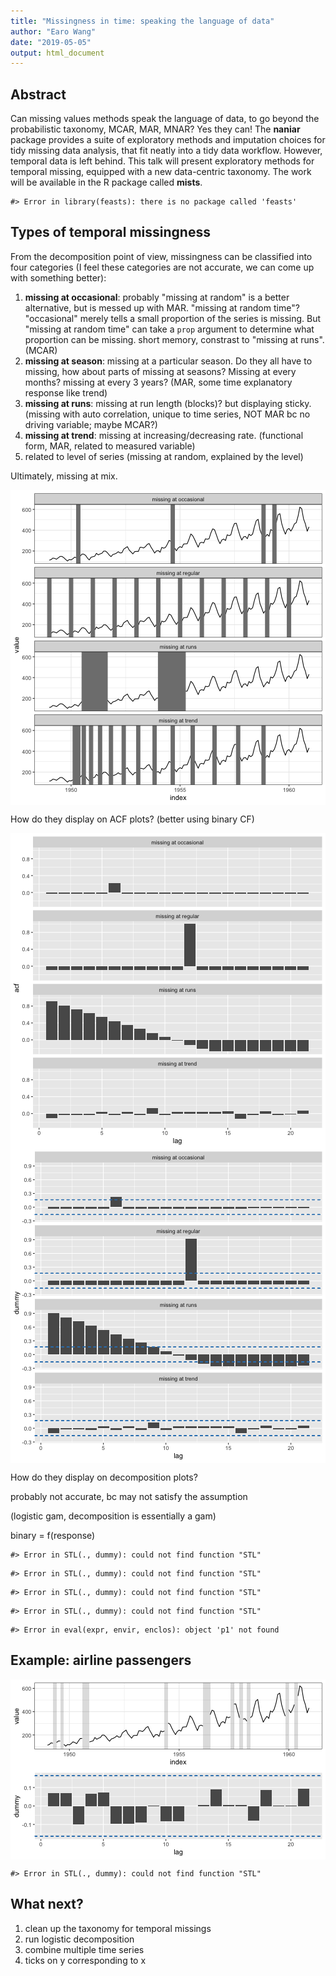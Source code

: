 ```yaml
---
title: "Missingness in time: speaking the language of data"
author: "Earo Wang"
date: "2019-05-05"
output: html_document
---
```






## Abstract

Can missing values methods speak the language of data, to go beyond the probabilistic taxonomy, MCAR, MAR, MNAR? Yes they can! The **naniar** package provides a suite of exploratory methods and imputation choices for tidy missing data analysis, that fit neatly into a tidy data workflow. However, temporal data is left behind. This talk will present exploratory methods for temporal missing, equipped with a new data-centric taxonomy. The work will be available in the R package called **mists**.


```
#> Error in library(feasts): there is no package called 'feasts'
```

## Types of temporal missingness

From the decomposition point of view, missingness can be classified into four categories (I feel these categories are not accurate, we can come up with something better):

1. **missing at occasional**: probably "missing at random" is a better alternative, but is messed up with MAR. "missing at random time"? "occasional" merely tells a small proportion of the series is missing. But "missing at random time" can take a `prop` argument to determine what proportion can be missing. short memory, constrast to "missing at runs". (MCAR)
2. **missing at season**: missing at a particular season. Do they all have to missing, how about parts of missing at seasons? Missing at every months? missing at every 3 years? (MAR, some time explanatory response like trend)
3. **missing at runs**: missing at run length (blocks)? but displaying sticky. (missing with auto correlation, unique to time series, NOT MAR bc no driving variable; maybe MCAR?)
4. **missing at trend**: missing at increasing/decreasing rate. (functional form, MAR, related to measured variable)
5. related to level of series (missing at random, explained by the level)

Ultimately, missing at mix.

<img src="figure/miss-types-1.png" title="plot of chunk miss-types" alt="plot of chunk miss-types" style="display: block; margin: auto;" />

How do they display on ACF plots? (better using binary CF)

<img src="figure/miss-types-acf-1.png" title="plot of chunk miss-types-acf" alt="plot of chunk miss-types-acf" style="display: block; margin: auto;" /><img src="figure/miss-types-acf-2.png" title="plot of chunk miss-types-acf" alt="plot of chunk miss-types-acf" style="display: block; margin: auto;" />

How do they display on decomposition plots? 

probably not accurate, bc may not satisfy the assumption

(logistic gam, decomposition is essentially a gam)

binary = f(response)


```
#> Error in STL(., dummy): could not find function "STL"
```

```
#> Error in STL(., dummy): could not find function "STL"
```

```
#> Error in STL(., dummy): could not find function "STL"
```

```
#> Error in STL(., dummy): could not find function "STL"
```

```
#> Error in eval(expr, envir, enclos): object 'p1' not found
```

## Example: airline passengers

<img src="figure/airgap-1.png" title="plot of chunk airgap" alt="plot of chunk airgap" style="display: block; margin: auto;" />

<img src="figure/airgap-acf-1.png" title="plot of chunk airgap-acf" alt="plot of chunk airgap-acf" style="display: block; margin: auto;" />


```
#> Error in STL(., dummy): could not find function "STL"
```

## What next?

1. clean up the taxonomy for temporal missings
2. run logistic decomposition
3. combine multiple time series
4. ticks on y corresponding to x
